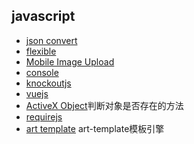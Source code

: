 ## javascript
- [json convert](json.md)
- [flexible](flexible.md)
- [Mobile Image Upload](MobileImageUpload.md)
- [console](console.md)
- [knockoutjs](knockoutjs.md)
- [vuejs](vuejs.md)
- [ActiveX Object](activex_object.md)判断对象是否存在的方法
- [requirejs](requirejs.md)
- [art template](art-template.md) art-template模板引擎